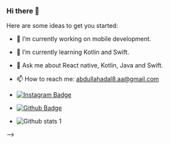 ### Hi there 👋

Here are some ideas to get you started:

- 🔭 I’m currently working on mobile development.
- 🌱 I’m currently learning Kotlin and Swift.
- 💬 Ask me about React native, Kotlin, Java and Swift.
- 📫 How to reach me: abdullahadal8.aa@gmail.com
- [![Instagram Badge](https://img.shields.io/badge/-abdullahadall-C13584?style=flat-quare&labelColor=C13584&logo=instagram&logoColor=white&link=link)](link) 
- [![Github Badge](https://img.shields.io/badge/-XADAL-000?style=quare&labelColor=000&logo=Github&logoColor=white&link=link)](link) 

- ![Github stats 1](https://github-readme-stats.vercel.app/api?username=XADAL&show_icons=true&theme=gradient) 

-->
